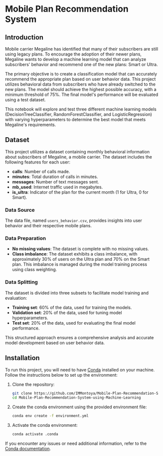 # Mobile Plan Recommendation System

## Introduction

Mobile carrier Megaline has identified that many of their subscribers are still using legacy plans. To encourage the adoption of their newer plans, Megaline wants to develop a machine learning model that can analyze subscribers' behavior and recommend one of the new plans: Smart or Ultra.

The primary objective is to create a classification model that can accurately recommend the appropriate plan based on user behavior data. This project utilizes behavioral data from subscribers who have already switched to the new plans. The model should achieve the highest possible accuracy, with a minimum threshold of 75%. The final model's performance will be evaluated using a test dataset.

This notebook will explore and test three different machine learning models (DecisionTreeClassifier, RandomForestClassifier, and LogisticRegression) with varying hyperparameters to determine the best model that meets Megaline's requirements.  

## Dataset

This project utilizes a dataset containing monthly behavioral information about subscribers of Megaline, a mobile carrier. The dataset includes the following features for each user:

- **calls**: Number of calls made.
- **minutes**: Total duration of calls in minutes.
- **messages**: Number of text messages sent.
- **mb_used**: Internet traffic used in megabytes.
- **is_ultra**: Indicator of the plan for the current month (1 for Ultra, 0 for Smart).

### Data Source

The data file, named `users_behavior.csv`, provides insights into user behavior and their respective mobile plans.

### Data Preparation

- **No missing values**: The dataset is complete with no missing values.
- **Class imbalance**: The dataset exhibits a class imbalance, with approximately 30% of users on the Ultra plan and 70% on the Smart plan. This imbalance is managed during the model training process using class weighting.

### Data Splitting

The dataset is divided into three subsets to facilitate model training and evaluation:

- **Training set**: 60% of the data, used for training the models.
- **Validation set**: 20% of the data, used for tuning model hyperparameters.
- **Test set**: 20% of the data, used for evaluating the final model performance.

This structured approach ensures a comprehensive analysis and accurate model development based on user behavior data.

## Installation

To run this project, you will need to have [Conda](https://docs.conda.io/projects/conda/en/latest/user-guide/install/index.html) installed on your machine. Follow the instructions below to set up the environment:

1. Clone the repository:

    ```bash
    git clone https://github.com/IMMontoya/Mobile-Plan-Recommendation-System-using-Machine-Learning.git
    cd Mobile-Plan-Recommendation-System-using-Machine-Learning
    ```

2. Create the conda environment using the provided environment file:

    ```bash
    conda env create -f environment.yml
    ```

3. Activate the conda environment:

    ```bash
    conda activate .conda
    ```

If you encounter any issues or need additional information, refer to the [Conda documentation](https://docs.conda.io/projects/conda/en/latest/user-guide/tasks/manage-environments.html#creating-an-environment-file-manually).